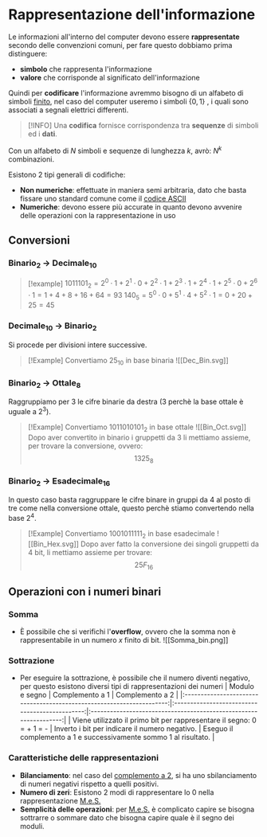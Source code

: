 # Rappresentazione dell'informazione
Le informazioni all'interno del computer devono essere **rappresentate** secondo delle convenzioni comuni, per fare questo dobbiamo prima distinguere:
- **simbolo** che rappresenta l'informazione
- **valore** che corrisponde al significato dell'informazione

Quindi per **codificare** l'informazione avremmo bisogno di un alfabeto di simboli <u>finito</u>, nel caso del computer useremo i simboli $\{0,1 \}$ , i quali sono associati a segnali elettrici differenti.

>[!INFO]
>Una **codifica** fornisce corrispondenza tra **sequenze** di simboli ed i **dati**.


Con un alfabeto di $N$ simboli e sequenze di lunghezza $k$, avrò: $N^{k}$ combinazioni.

Esistono 2 tipi generali di codifiche:
- **Non numeriche**: effettuate in maniera semi arbitraria, dato che basta fissare uno standard comune come  il <u>codice ASCII</u>
- **Numeriche**: devono essere più accurate in quanto devono avvenire delle operazioni con la rappresentazione in uso

## Conversioni

### Binario$_2$ $\rightarrow$ Decimale$_{10}$
>[!example]
>$1011101_2 = 2^0 \cdot 1 + 2^1 \cdot 0 + 2^2 \cdot 1 + 2^3 \cdot 1 + 2^4 \cdot 1 + 2^5 \cdot 0 + 2^6 \cdot 1 = 1+4+8+16+64=93$ 
>$140_5 = 5^0 \cdot 0 + 5^1 \cdot 4 + 5^2 \cdot 1 = 0+20+25 = 45$

### Decimale$_{10}$ $\rightarrow$ Binario$_2$
Si procede per divisioni intere successive.

>[!Example]
>Convertiamo $25_{10}$ in base binaria
>![[Dec_Bin.svg]]


### Binario$_2$ $\rightarrow$ Ottale$_8$
Raggruppiamo per 3 le cifre binarie da destra (3 perchè la base ottale è uguale a $2^3$).

>[!Example]
>Convertiamo $1011010101_2$ in base ottale
>![[Bin_Oct.svg]]
>Dopo aver convertito in binario i gruppetti da 3 li mettiamo assieme, per trovare la conversione, ovvero:
>$$1325_8$$

### Binario$_2$ $\rightarrow$ Esadecimale$_{16}$
In questo caso basta raggruppare le cifre binare in gruppi da 4 al posto di tre come nella conversione ottale, questo perchè stiamo convertendo nella base $2^{4}$.

>[!Example]
>Convertiamo $1001011111_2$ in base esadecimale
>![[Bin_Hex.svg]]
>Dopo aver fatto la conversione dei singoli gruppetti da 4 bit, li mettiamo assieme per trovare:
>$$25F_{16}$$

## Operazioni con i numeri binari

### Somma
- È possibile che si verifichi l'**overflow**, ovvero che la somma non è rappresentabile in un numero $x$ finito di bit.
![[Somma_bin.png]]
### Sottrazione
- Per eseguire la sottrazione, è possibile che il numero diventi negativo, per questo esistono diversi tipi di rappresentazioni dei numeri
|                             Modulo e segno                            |                 Complemento a 1                |                          Complemento a 2                          |
|:---------------------------------------------------------------------:|:----------------------------------------------:|:-----------------------------------------------------------------:|
| Viene utilizzato il primo bit per rappresentare il segno: 0 = + 1 = - | Inverto i bit per indicare il numero negativo. | Eseguo il complemento a 1 e successivamente sommo 1 al risultato. |
### Caratteristiche delle rappresentazioni
- **Bilanciamento**: nel caso del <u>complemento a 2</u>, si ha uno sbilanciamento di numeri negativi rispetto a quelli positivi.
- **Numero di zeri**: Esistono 2 modi di rappresentare lo 0 nella rappresentazione <u>M.e.S.</u>
- **Semplicità delle operazioni**: per <u>M.e.S.</u> è complicato capire se bisogna sottrarre o sommare dato che bisogna capire quale è il segno dei moduli.





